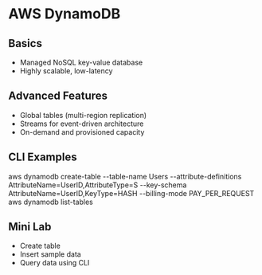 # AWS DynamoDB

## Basics
- Managed NoSQL key-value database
- Highly scalable, low-latency

## Advanced Features
- Global tables (multi-region replication)
- Streams for event-driven architecture
- On-demand and provisioned capacity

## CLI Examples
aws dynamodb create-table --table-name Users --attribute-definitions AttributeName=UserID,AttributeType=S --key-schema AttributeName=UserID,KeyType=HASH --billing-mode PAY_PER_REQUEST
aws dynamodb list-tables

## Mini Lab
- Create table
- Insert sample data
- Query data using CLI
